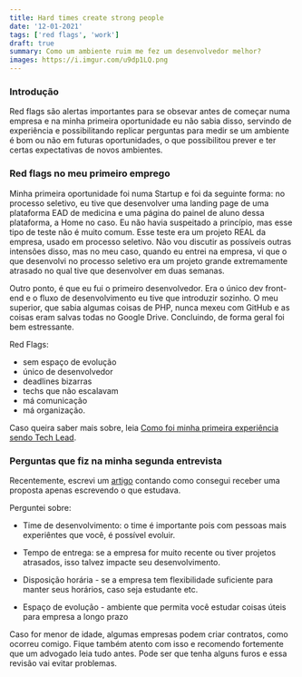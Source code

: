 ```yaml
---
title: Hard times create strong people
date: '12-01-2021'
tags: ['red flags', 'work']
draft: true
summary: Como um ambiente ruim me fez um desenvolvedor melhor?
images: https://i.imgur.com/u9dp1LQ.png
---
```


### Introdução

Red flags são alertas importantes para se obsevar antes de começar numa empresa e na minha primeira oportunidade eu não sabia disso, servindo de experiência e possibilitando replicar perguntas para medir se um ambiente é bom ou não em futuras oportunidades, o que possibilitou prever e ter certas expectativas de novos ambientes.

### Red flags no meu primeiro emprego

Minha primeira oportunidade foi numa Startup e foi da seguinte forma: no processo seletivo, eu tive que desenvolver uma landing page de uma plataforma EAD de medicina e uma página do painel de aluno dessa plataforma, a Home no caso. Eu não havia suspeitado a princípio, mas esse tipo de teste não é muito comum. Esse teste era um projeto REAL da empresa, usado em processo seletivo. Não vou discutir as possíveis outras intensões disso, mas no meu caso, quando eu entrei na empresa, vi que o que desenvolvi no processo seletivo era um projeto grande extremamente atrasado no qual tive que desenvolver em duas semanas.

Outro ponto, é que eu fui o primeiro desenvolvedor. Era o único dev front-end e o fluxo de desenvolvimento eu tive que introduzir sozinho. O meu superior, que sabia algumas coisas de PHP, nunca mexeu com GitHub e as coisas eram salvas todas no Google Drive. Concluindo, de forma geral foi bem estressante.

Red Flags:

- sem espaço de evolução
- único de desenvolvedor
- deadlines bizarras
- techs que não escalavam
- má comunicação
- má organização.

Caso queira saber mais sobre, leia [Como foi minha primeira experiência sendo Tech Lead](/blog/experiencia-como-tech-lead).

### Perguntas que fiz na minha segunda entrevista

Recentemente, escrevi um [artigo](/blog/job-with-1-article) contando como consegui receber uma proposta apenas escrevendo o que estudava.

Perguntei sobre:

- Time de desenvolvimento: o time é importante pois com pessoas mais experiêntes que você, é possível evoluir.

- Tempo de entrega: se a empresa for muito recente ou tiver projetos atrasados, isso talvez impacte seu desenvolvimento.

- Disposição horária - se a empresa tem flexibilidade suficiente para manter seus horários, caso seja estudante etc.

- Espaço de evolução - ambiente que permita você estudar coisas úteis para empresa a longo prazo

Caso for menor de idade, algumas empresas podem criar contratos, como ocorreu comigo. Fique também atento com isso e recomendo fortemente que um advogado leia tudo antes. Pode ser que tenha alguns furos e essa revisão vai evitar problemas.
